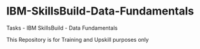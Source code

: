 # IBM-SkillsBuild-Data-Fundamentals
Tasks - IBM SkillsBuild - Data Fundamentals

This Repository is for Training and Upskill purposes only
